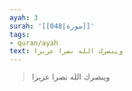 ```yaml
---
ayah: 3
surah: '[[048|سورة]]'
tags:
- quran/ayah
text: وينصرك الله نصرا عزيزا
---
```

> وينصرك الله نصرا عزيزا
